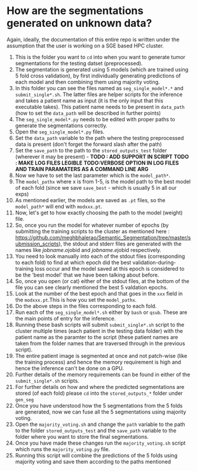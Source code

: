 # How are the segmentations generated on unknown data?
Again, ideally, the documentation of this entire repo is written under the assumption that the user is working on a SGE based HPC cluster.

1. This is the folder you want to `cd` into when you want to generate tumor segmentations for the testing datset (preprocessed).
2. The segmentation is generated using 5 models (which are trained using 5 fold cross validation), by first individually generating predictions of each model and then combining them using majority voting.
3. In this folder you can see the files named as `seg_single_model*.*` and `submit_single*.sh`. The latter files are helper scripts for the inference and takes a patient name as input (it is the only input that this executable takes). This patient name needs to be present in `data_path` (how to set the `data_path` will be described in further points)
4. The `seg_single_model*.py` needs to be edited with proper paths to generate the segmentations correctly.
5. Open the `seg_single_model*.py` files.
6. Set the `data_path` variable to the path where the testing preprocessed data is present (don't forget the forward slash after the path)
7. Set the `save_path` to the path to the `stored_outputs_test` folder (wherever it may be present) - **TODO : ADD SUPPORT IN SCRIPT**
**TODO : MAKE LOG FILES LEGIBLE**
**TODO:VERBOSE OPTION IN LOG FILES AND TRAIN PARAMATERS AS A COMMAND LINE ARG**
8. Now we have to set the last parameter which is the `model_path*`.
9. The `model_pathx` where x is from 1-5, is the model path to the best model of each fold (since we save `save_best` - which is usually 5 in all our exps)
10. As mentioned earlier, the models are saved as `.pt` files, so the `model_path*` will end with `modxxx.pt`.
11. Now, let's get to how exactly choosing the path to the model (weight) file. 
12. So, once you run the model for whatever number of epochs (by submitting the training scripts to the cluster as mentioned here : https://github.com/meghbhalerao/Semantic_Segmentation/tree/master/submission_scripts), the stdout and stderr files are generated with the names like $jobname.o$jobid and $jobname.e$jobid respectively.
13. You need to look manually into each of the stdout files (corresponding to each fold) to find at which epoch did the best validation-during-training loss occur and the model saved at this epoch is considered to be the 'best model' that we have been talking about before.
14. So, once you open (or cat) either of the stdout files, at the bottom of the file you can see clearly mentioned the best 5 valdation epochs.
15. Look at the number of the best epoch and that goes in the `xxx` field in the `modxxx.pt`.This is how you set the `model_pathx`. 
16. Do the above steps in the files corresponding to each fold.
17. Run each of the `seg_single_model*.sh` either by `bash` or `qsub`. These are the main points of entry for the inference. 
18. Running these bash scripts will submit `submit_single*.sh` script to the cluster multiple times (each patient in the testing data folder) with the patient name as the paramter to the script (these patient names are taken from the folder names that are traversed through in the previous script).
19. The entire patient image is segmented at once and not patch-wise (like the training process) and hence the memory requirement is high and hence the inference can't be done on a GPU.
20. Further details of the memory requirements can be found in either of the `submit_single*.sh` scripts.
21. For further details on how and where the predicted segmentations are stored (of each fold) please `cd` into the `stored_outputs_*` folder under `gen_seg`
22. Once you have understood how the 5 segmentations from the 5 folds are generated, now we can fuse all the 5 segmentations using majority voting. 
23. Open the `majority_voting.sh` and change the `path` variable to the path to the folder `stored_outputs_test` and the `save_path` variable to the folder where you want to store the final segmentations.
24. Once you have made these changes run the `majority_voting.sh` script which runs the `majority_voting.py` file. 
25. Running this script will combine the predictions of the 5 folds using majority voting and save them according to the paths mentioned 
